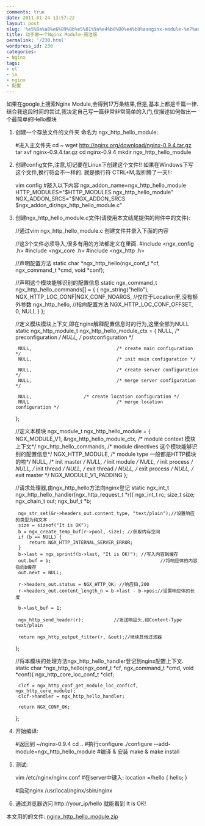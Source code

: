 ```yaml
---
comments: true
date: 2011-01-24 13:57:22
layout: post
slug: '%e5%8a%a8%e6%89%8b%e5%81%9a%e4%b8%80%e4%b8%aanginx-module-%e7%ae%80%e6%b4%81%e7%89%88'
title: 动手做一个Nginx Module-简洁版
permalink: '/230.html'
wordpress_id: 230
categories:
- Nginx
tags:
- el
- io
- nginx
- 配置
---
```


如果在google上搜索Nginx Module,会得到17万条结果,但是,基本上都是千篇一律.
结合我这段时间的尝试,我决定自己写一篇非常非常简单的入门,仅描述如何做出一个最简单的Hello模块

1. 创建一个存放文件的文件夹 命名为 ngx_http_hello_module:

	#进入主文件夹
	cd ~
	wget http://nginx.org/download/nginx-0.9.4.tar.gz
	tar xvf nginx-0.9.4.tar.gz
	cd nginx-0.9.4
	mkdir ngx_http_hello_module

2. 创建config文件,注意,切记要在Linux下创建这个文件!! 如果在Windows下写这个文件,换行符会不一样的.
就是换行符 CTRL+M,我折腾了一天!!:

	vim config
	#敲入以下内容
	ngx_addon_name=ngx_http_hello_module
	HTTP_MODULES="$HTTP_MODULES ngx_http_hello_module"
	NGX_ADDON_SRCS="$NGX_ADDON_SRCS $ngx_addon_dir/ngx_http_hello_module.c"

3. 创建ngx_http_hello_module.c文件(请使用本文结尾提供的附件中的文件):

	//通过vim ngx_http_hello_module.c 创建文件并录入下面的内容

	//这3个文件必须导入,很多有用的方法都定义在里面.
	#include <ngx_config .h>
	#include <ngx_core .h>
	#include <ngx_http .h>

	//声明配置方法
	static char *ngx_http_hello(ngx_conf_t *cf, ngx_command_t *cmd, void *conf);

	//声明这个模块能够识别的配置信息
	static ngx_command_t  ngx_http_hello_commands[] = {
    { ngx_string("hello"),
      NGX_HTTP_LOC_CONF|NGX_CONF_NOARGS, //仅位于Location里,没有额外参数
      ngx_http_hello,                                       //指向配置方法
      NGX_HTTP_LOC_CONF_OFFSET,
      0,
      NULL }
	};

	//定义模块模块上下文,即在nginx解释配置信息时的行为,这里全部为NULL
	static ngx_http_module_t  ngx_http_hello_module_ctx = {
    	NULL,                          		/* preconfiguration */
    	NULL,                          		/* postconfiguration */

    	NULL,                          		/* create main configuration */
    	NULL,                         		/* init main configuration */

    	NULL,                         		/* create server configuration */
    	NULL,                          		/* merge server configuration */

    	NULL, 					/* create location configuration */
    	NULL                           		/* merge location configuration */
	};

	//定义本模块
	ngx_module_t  ngx_http_hello_module = {
    	NGX_MODULE_V1,
    	&ngx_http_hello_module_ctx,      /* module context 模块上下文*/
    	ngx_http_hello_commands,         /* module directives  这个模块能够识别的配置信息*/
    	NGX_HTTP_MODULE,               /* module type 一般都是HTTP模块的啦*/ 
    	NULL,                          /* init master */
    	NULL,                          /* init module */
    	NULL,                          /* init process */
    	NULL,                          /* init thread */
    	NULL,                          /* exit thread */
    	NULL,                          /* exit process */
    	NULL,                          /* exit master */
    	NGX_MODULE_V1_PADDING
	};

	//请求处理器,由ngx_http_hello方法向nginx登记
	static ngx_int_t
	ngx_http_hello_handler(ngx_http_request_t *r){
    	ngx_int_t                  rc;
    	size_t             size;
    	ngx_chain_t        out;
    	ngx_buf_t         *b;

    	ngx_str_set(&r->headers_out.content_type, "text/plain");//设置响应的类型为纯文本
    	size = sizeof("It is OK");
    	b = ngx_create_temp_buf(r->pool, size); //获取内存空间
    	if (b == NULL) {
        	return NGX_HTTP_INTERNAL_SERVER_ERROR;
    	}
    	b->last = ngx_sprintf(b->last, "It is OK!"); //写入内容到缓存
    	out.buf = b;                                        //将响应体的内容指向b缓存
    	out.next = NULL;

    	r->headers_out.status = NGX_HTTP_OK; //响应码,200
    	r->headers_out.content_length_n = b->last - b->pos;//设置响应体的长度

    	b->last_buf = 1;
 
    	ngx_http_send_header(r);           //发送响应头,如Content-Type	text/plain

    	return ngx_http_output_filter(r, &out);//继续其他过滤器
	};

	//将本模块的处理方法ngx_http_hello_handler登记到nginx配置上下文.
	static char *ngx_http_hello(ngx_conf_t *cf, ngx_command_t *cmd, void *conf){
    	ngx_http_core_loc_conf_t  *clcf;

    	clcf = ngx_http_conf_get_module_loc_conf(cf, ngx_http_core_module);
    	clcf->handler = ngx_http_hello_handler;

    	return NGX_CONF_OK;
	};

4. 开始编译:

	#返回到 ~/nginx-0.9.4
	cd ..
	#执行configure
	./configure --add-module=ngx_http_hello_module
	#编译 & 安装
	make & make install

5. 测试:

	vim /etc/nginx/nginx.conf
	#在server中键入:
	location =/hello {
    	hello;
	}

	#启动nginx
	/usr/local/nginx/sbin/nginx

6. 通过浏览器访问 http://your_ip/hello 就能看到 It is OK! 

本文用的的文件: <a href="{urls.media}}/2011/01/nginx_http_hello_module.zip">nginx_http_hello_module.zip</a>